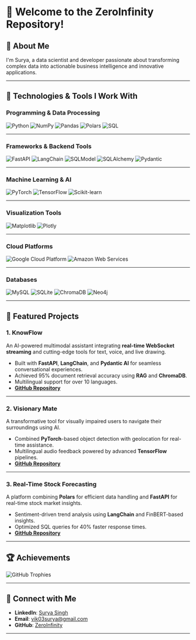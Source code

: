 # 👋 Welcome to the ZeroInfinity Repository!

## 🌟 About Me
I'm Surya, a data scientist and developer passionate about transforming complex data into actionable business intelligence and innovative applications.

---

## 🔧 Technologies & Tools I Work With

### **Programming & Data Processing**
![Python](https://img.shields.io/badge/Python-3670A0?style=for-the-badge&logo=python&logoColor=ffdd54)
![NumPy](https://img.shields.io/badge/NumPy-013243?style=for-the-badge&logo=numpy&logoColor=white)
![Pandas](https://img.shields.io/badge/Pandas-150458?style=for-the-badge&logo=pandas&logoColor=white)
![Polars](https://img.shields.io/badge/Polars-000000?style=for-the-badge&logo=polars&logoColor=white)
![SQL](https://img.shields.io/badge/SQL-4479A1?style=for-the-badge&logo=sql&logoColor=white)


---

### **Frameworks & Backend Tools**
![FastAPI](https://img.shields.io/badge/FastAPI-009688?style=for-the-badge&logo=fastapi&logoColor=white)
![LangChain](https://img.shields.io/badge/LangChain-000000?style=for-the-badge&logo=langchain&logoColor=white)
![SQLModel](https://img.shields.io/badge/SQLModel-000000?style=for-the-badge&logo=sqlmodel&logoColor=white)
![SQLAlchemy](https://img.shields.io/badge/SQLAlchemy-323232?style=for-the-badge&logo=sqlalchemy&logoColor=white)
![Pydantic](https://img.shields.io/badge/Pydantic-231F20?style=for-the-badge&logo=pydantic&logoColor=white)

---

### **Machine Learning & AI**
![PyTorch](https://img.shields.io/badge/PyTorch-EE4C2C?style=for-the-badge&logo=pytorch&logoColor=white)
![TensorFlow](https://img.shields.io/badge/TensorFlow-FF6F00?style=for-the-badge&logo=tensorflow&logoColor=white)
![Scikit-learn](https://img.shields.io/badge/Scikit--learn-F7931E?style=for-the-badge&logo=scikit-learn&logoColor=white)

---

### **Visualization Tools**
![Matplotlib](https://img.shields.io/badge/Matplotlib-3776AB?style=for-the-badge&logo=matplotlib&logoColor=white)
![Plotly](https://img.shields.io/badge/Plotly-3F4F75?style=for-the-badge&logo=plotly&logoColor=white)

---

### **Cloud Platforms**
![Google Cloud Platform](https://img.shields.io/badge/Google%20Cloud%20Platform-4285F4?style=for-the-badge&logo=google-cloud&logoColor=white)
![Amazon Web Services](https://img.shields.io/badge/Amazon%20Web%20Services-232F3E?style=for-the-badge&logo=amazon-aws&logoColor=white)

---

### **Databases**
![MySQL](https://img.shields.io/badge/MySQL-4479A1?style=for-the-badge&logo=mysql&logoColor=white)
![SQLite](https://img.shields.io/badge/SQLite-003B57?style=for-the-badge&logo=sqlite&logoColor=white)
![ChromaDB](https://img.shields.io/badge/ChromaDB-4CAF50?style=for-the-badge&logo=database&logoColor=white)
![Neo4j](https://img.shields.io/badge/Neo4j-008CC1?style=for-the-badge&logo=neo4j&logoColor=white)

---

## 🚀 Featured Projects

### **1. KnowFlow**
An AI-powered multimodal assistant integrating **real-time WebSocket streaming** and cutting-edge tools for text, voice, and live drawing.  
- Built with **FastAPI**, **LangChain**, and **Pydantic AI** for seamless conversational experiences.
- Achieved 95% document retrieval accuracy using **RAG** and **ChromaDB**.
- Multilingual support for over 10 languages.
- **[GitHub Repository](https://github.com/zeroinfinity03/KnowFlow)**  

---

### **2. Visionary Mate**
A transformative tool for visually impaired users to navigate their surroundings using AI.
- Combined **PyTorch**-based object detection with geolocation for real-time assistance.
- Multilingual audio feedback powered by advanced **TensorFlow** pipelines.
- **[GitHub Repository](https://github.com/zeroinfinity03/Visionary_mate.git)**  

---

### **3. Real-Time Stock Forecasting**
A platform combining **Polars** for efficient data handling and **FastAPI** for real-time stock market insights.
- Sentiment-driven trend analysis using **LangChain** and FinBERT-based insights.
- Optimized SQL queries for 40% faster response times.
- **[GitHub Repository](https://github.com/zeroinfinity03/real-time-stock-prediction.git)**  

---

## 🏆 Achievements
![GitHub Trophies](https://github-profile-trophy.vercel.app/?username=zeroinfinity03&theme=radical&no-frame=true)

---

## 📩 Connect with Me
- **LinkedIn**: [Surya Singh](https://www.linkedin.com/in/surya-singh-412564233/)
- **Email**: [vik03surya@gmail.com](mailto:vik03surya@gmail.com)
- **GitHub**: [ZeroInfinity](https://github.com/zeroinfinity03)

---

